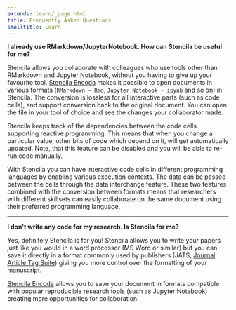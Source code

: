 ```yaml
---
extends: learn/_page.html
title: Frequently Asked Questions
smalltitle: Learn
---
```

**I already use RMarkdown/JupyterNotebook. How can Stencila be useful for me?**<br/>

Stencila allows you collaborate with colleagues who use tools other than RMarkdown and Jupyter Notebook,
without you having to give up your favourite tool. [Stencila Encoda](http://stenci.la/learn/integrations/converters.html) makes it possible to open documents in
various formats (`RMarkdown - Rmd`, `Jupyter Notebook - ipynb` and so on) in Stencila. The conversion is lossless for all interactive parts (such as code cells), and support conversion back to the original document. You can open the file in your tool of choice and see the changes your collaborator made.

 Stencila keeps track of the dependencies between the code cells supporting reactive programming. This means that when you change a particular value,
 other bits of code which depend on it, will get automatically updated. Note, that this feature can be disabled and you will be able to re-run code manually.

With Stencila you can have interactive code cells in different programming languages by enabling various execution contexts.
The data can be passed between the cells through the data interchange feature.
These two features combined with the conversion between formats means that researchers with different skillsets
can easily collaborate on the same document using their preferred programming language.

<hr/>

**I don't write any code for my research. Is Stencila for me?** <br/>

Yes, definitely Stencila is for you! Stencila allows you to write your papers just like
you would in a word processor (MS Word or similar) but you can save it directly in a format
commonly used by publishers (JATS, [Journal Article Tag Suite](https://en.wikipedia.org/wiki/Journal_Article_Tag_Suite))
giving you more control over the formatting of your manuscript.

[Stencila Encoda](http://stenci.la/learn/integrations/converters.html) allows you to save your document
in formats compatible with popular reproducible research tools
(such as Jupyter Notebook) creating more opportunities for collaboration.
